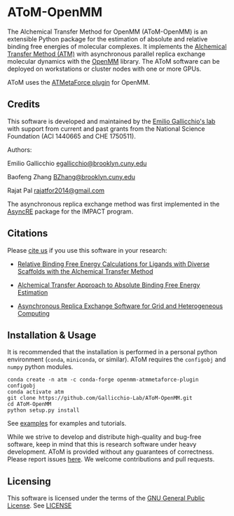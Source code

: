 AToM-OpenMM
==============

The Alchemical Transfer Method for OpenMM (AToM-OpenMM) is an extensible Python package for the estimation of absolute and relative binding free energies of molecular complexes. It implements the [Alchemical Transfer Method (ATM)](https://pubs.acs.org/doi/10.1021/acs.jcim.1c01129) with  asynchronous parallel replica exchange molecular dynamics with the [OpenMM](https://github.com/openmm) library. The AToM software can be deployed on workstations or cluster nodes with one or more GPUs.

AToM uses the [ATMetaForce plugin](https://github.com/Gallicchio-Lab/openmm-atmmetaforce-plugin) for OpenMM.

Credits
-------

This software is developed and maintained by the [Emilio Gallicchio's lab](http://www.compmolbiophysbc.org) with support from current and past grants from the National Science Foundation (ACI 1440665 and CHE 1750511).

Authors:

Emilio Gallicchio <egallicchio@brooklyn.cuny.edu>

Baofeng Zhang BZhang@brooklyn.cuny.edu

Rajat Pal <rajatfor2014@gmail.com>

The asynchronous replica exchange method was first implemented in the [AsyncRE](https://github.com/ComputationalBiophysicsCollaborative/AsyncRE) package for the IMPACT program.

Citations
---------

Please [cite us](http://www.compmolbiophysbc.org/publications) if you use this software in your research:

- [Relative Binding Free Energy Calculations for Ligands with Diverse Scaffolds with the Alchemical Transfer Method](https://pubs.acs.org/doi/10.1021/acs.jcim.1c01129)

- [Alchemical Transfer Approach to Absolute Binding Free Energy Estimation](https://pubs.acs.org/doi/10.1021/acs.jctc.1c00266)

- [Asynchronous Replica Exchange Software for Grid and Heterogeneous Computing](http://www.compmolbiophysbc.org/publications#asyncre_software_2015)

Installation & Usage
--------------------

It is recommended that the installation is performed in a personal python environment (`conda`, `miniconda`, or similar). AToM requires the `configobj` and `numpy` python modules. 

```
conda create -n atm -c conda-forge openmm-atmmetaforce-plugin configobj
conda activate atm
git clone https://github.com/Gallicchio-Lab/AToM-OpenMM.git
cd AToM-OpenMM
python setup.py install
```

See [examples](examples/) for examples and tutorials.

While we strive to develop and distribute high-quality and bug-free software, keep in mind that this is research software under heavy development. AToM is provided without any guarantees of correctness. Please report issues [here](https://github.com/Gallicchio-Lab/AToM-OpenMM/issues). We welcome contributions and pull requests.

Licensing
---------

 This software is licensed under the terms of the [GNU General Public License](http://opensource.org/licenses/GPL-3.0). See [LICENSE](LICENSE)
